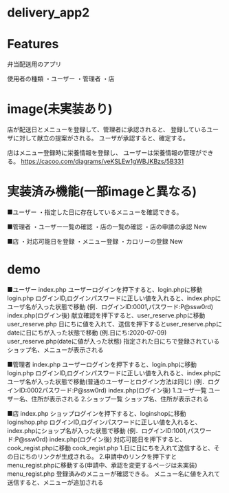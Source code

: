 # delivery_app2

# Features
弁当配送用のアプリ

使用者の種類
・ユーザー
・管理者
・店

# image(未実装あり)
店が配送日とメニューを登録して、管理者に承認されると、
登録しているユーザに対して献立の提案がされる。
ユーザが承認すると、確定する。

店はメニュー登録時に栄養情報を登録し、
ユーザーは栄養情報の管理ができる。
https://cacoo.com/diagrams/veKSLEw1gWBJKBzs/5B331


# 実装済み機能(一部imageと異なる)
■ユーザー
  ・指定した日に存在しているメニューを確認できる。

■管理者
  ・ユーザー一覧の確認
  ・店の一覧の確認
  ・店の申請の承認 New
  
■店
  ・対応可能日を登録
  ・メニュー登録
  ・カロリーの登録 New

# demo
■ユーザー
  index.php
    ユーザーログインを押下すると、login.phpに移動
  login.php
    ログインID,ログインパスワードに正しい値を入れると、index.phpにユーザ名が入った状態で移動
    (例．ログインID:0001,パスワード:P@ssw0rd)
  index.php(ログイン後)
    献立確認を押下すると、user_reserve.phpに移動
  user_reserve.php
    日にちに値を入れて、送信を押下するとuser_reserve.phpにdateに日にちが入った状態で移動
    (例.日にち:2020-07-09)
  user_reserve.php(dateに値が入った状態)
    指定された日にちで登録されているショップ名、メニューが表示される
    
■管理者
  index.php
    ユーザーログインを押下すると、login.phpに移動
  login.php
    ログインID,ログインパスワードに正しい値を入れると、index.phpにユーザ名が入った状態で移動(普通のユーザーとログイン方法は同じ)
    (例．ログインID:0002パスワード:P@ssw0rd)
  index.php(ログイン後)
    1.ユーザ一覧
      ユーザー名、住所が表示される
    2.ショップ一覧
      ショップ名、住所が表示される
    
■店
  index.php
    ショップログインを押下すると、loginshopに移動
  loginshop.php
    ログインID,ログインパスワードに正しい値を入れると、index.phpにショップ名が入った状態で移動
    (例．ログインID:1001,パスワード:P@ssw0rd)
  index.php(ログイン後)
    対応可能日を押下すると、cook_regist.phpに移動
  cook_regist.php
    1.日に日にちを入れて送信すると、その日にちのリンクが生成される。
    2.申請中のリンクを押下すとmenu_regist.phpに移動する(申請中、承認を変更するページは未実装)
  menu_regist.php
    登録済みのメニューが確認できる。
    メニュー名に値を入れて送信すると、メニューが追加される
  
